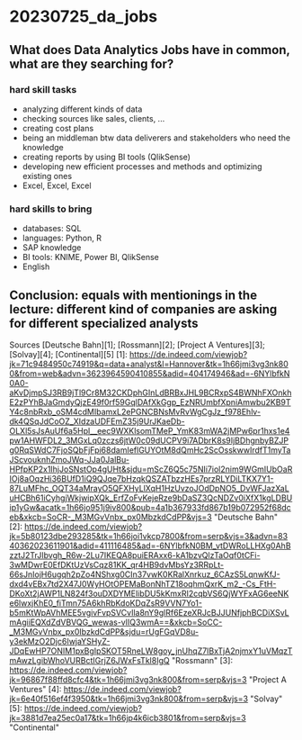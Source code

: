 # 20230725_da_jobs
## What does Data Analytics Jobs have in common, what are they searching for?

### hard skill tasks
* analyzing different kinds of data
* checking sources like sales, clients, ...
* creating cost plans
* being an middleman btw data deliverers and stakeholders who need the knowledge
* creating reports by using BI tools (QlikSense)
* developing new efficient processes and methods and optimizing existing ones
* Excel, Excel, Excel

### hard skills to bring
* databases: SQL
* languages: Python, R
* SAP knowledge
* BI tools: KNIME, Power BI, QlikSense
* English

## Conclusion: equals with mentionings in the lecture: different kind of companies are asking for different specialized analysts

Sources [Deutsche Bahn][1]; [Rossmann][2]; [Project A Ventures][3]; [Solvay][4]; [Continental][5]
[1]: https://de.indeed.com/viewjob?jk=71c9484950c74919&q=data+analyst&l=Hannover&tk=1h66jmi3vg3nk800&from=web&advn=3623964590410855&adid=404174946&ad=-6NYlbfkN0A0-aKvDjmpSJ3RB9jTl9Cr8M32CKDphGInLdBRBxJHL9BCRxpS4BWNhFXOnkhE2zPYhBJaGmdyQjzE49f0rf59GqlDAfXkGgp_EzNRUmbfXpniAmwbu2KB9TY4c8nbRxb_oSM4cdMIbamxL2ePGNCBNsMvRvWgCgJz_f978Ehlv-dk4QSqJdCoOZ_XIdzaUDFEmZ35j9UrJKaeDb-OLXl5sJsAuUf6a5Hpl__eec9WXKlsomTMeP_YmK83mWA2jMPw6pr1hxs1e4pw1AHWFDL2_3MGxLq0zczs6jtW0c09dUCPV9i7ADbrK8s9IjBDhgnbyBZJPg0RqSWdC7FjoSQbFjFpi68damIeflGUYOtM8dQmHc2ScOsskwwIrdfT1myTaJScvouknhZmoJWq-JJa0JalBu-HPfpKP2x1IhjJoSNstOp4gUHt&sjdu=mScZ6Q5c75NIi7iol2nim9WGmIUbOaRIOj8aOqzHi36BUfD1iQ9QJqe7bHzqkQSZATbzzHEs7przRLYDiLTKX7Y1-87LuMFhc_OQT34aMrayO5QFXHyLlXqH1HzUvzoJOdDpNO5_DvWFJazXaLuHCBh61iCyhgjWkjwipXQk_ErfZoFvKejeRze9bDaSZ3QcNDZv0iXfX1kgLDBUip1yGw&acatk=1h66jo951j9iv800&pub=4a1b367933fd867b19b072952f68dceb&xkcb=SoCR-_M3MGvVnbx_px0MbzkdCdPP&vjs=3 "Deutsche Bahn"
[2]: https://de.indeed.com/viewjob?jk=5b80123dbe293285&tk=1h66joi1vkcp7800&from=serp&vjs=3&advn=8340362023611901&adid=411116485&ad=-6NYlbfkN0BM_vtDWRoLLHXg0AhBzztJ2TrJIbvgh_R6w-2Lu7IKEQA8puiERAxx6-kA1bzvQlzTaOqf0tCFi-3wMDwrE0EfDKtUzVsCqz81KK_qr4HB9dvMbsYz3RRpLt-66sJnIojH6ugqh2pZo4NShxg0CIn37vwK0KRalXnrkuz_6CAzS5LqnwKfJ-dxd4vEBx7td2X47J0WyHOtOPEMaBonNhTZ18oqhmQxrK_m2_-Cs_FtH-DKoXt2jAWP1LN824f3ouDXDYMEIibDU5kKmxRI2cqbVS6QjWYFxAG6eeNKe6lwxjKhE0_fiTmn75A6khRbKdoKDqZsR9VVN7Yo1-b5mKtWpAVhMEE5vgivFvpSVCvIla8nY9glRf6EzeXRJcBJJUNfjphBCDiXSvLmAgiiEQXdZdVBVQG_wewas-vlIQ3wmA==&xkcb=SoCC-_M3MGvVnbx_px0IbzkdCdPP&sjdu=rUgFGqVD8u-y3ekMzO2Djc6IwjaYSHyZ-JDqEwHP7ONIM1pxBgIpSKOT5RneLW8goy_jnUhqZ7IBxTjA2njmxY1uVMqzTmAwzLgibWhoVURBctIGrjZ6JWxFsTkl8IgQ "Rossmann"
[3]: https://de.indeed.com/viewjob?jk=96867f88ffd8cfc4&tk=1h66jmi3vg3nk800&from=serp&vjs=3 "Project A Ventures" 
[4]: https://de.indeed.com/viewjob?jk=6e40f516ef4f3950&tk=1h66jmi3vg3nk800&from=serp&vjs=3 "Solvay"
[5]: https://de.indeed.com/viewjob?jk=3881d7ea25ec0a17&tk=1h66jp4k6icb3801&from=serp&vjs=3 "Continental"
